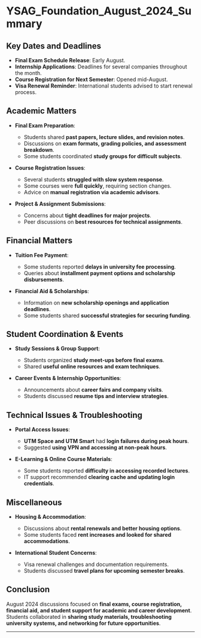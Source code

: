 
# YSAG_Foundation_August_2024_Summary

## Key Dates and Deadlines
- **Final Exam Schedule Release**: Early August.
- **Internship Applications**: Deadlines for several companies throughout the month.
- **Course Registration for Next Semester**: Opened mid-August.
- **Visa Renewal Reminder**: International students advised to start renewal process.

## Academic Matters
- **Final Exam Preparation**:
  - Students shared **past papers, lecture slides, and revision notes**.
  - Discussions on **exam formats, grading policies, and assessment breakdown**.
  - Some students coordinated **study groups for difficult subjects**.

- **Course Registration Issues**:
  - Several students **struggled with slow system response**.
  - Some courses were **full quickly**, requiring section changes.
  - Advice on **manual registration via academic advisors**.

- **Project & Assignment Submissions**:
  - Concerns about **tight deadlines for major projects**.
  - Peer discussions on **best resources for technical assignments**.

## Financial Matters
- **Tuition Fee Payment**:
  - Some students reported **delays in university fee processing**.
  - Queries about **installment payment options and scholarship disbursements**.

- **Financial Aid & Scholarships**:
  - Information on **new scholarship openings and application deadlines**.
  - Some students shared **successful strategies for securing funding**.

## Student Coordination & Events
- **Study Sessions & Group Support**:
  - Students organized **study meet-ups before final exams**.
  - Shared **useful online resources and exam techniques**.

- **Career Events & Internship Opportunities**:
  - Announcements about **career fairs and company visits**.
  - Students discussed **resume tips and interview strategies**.

## Technical Issues & Troubleshooting
- **Portal Access Issues**:
  - **UTM Space and UTM Smart** had **login failures during peak hours**.
  - Suggested **using VPN and accessing at non-peak hours**.

- **E-Learning & Online Course Materials**:
  - Some students reported **difficulty in accessing recorded lectures**.
  - IT support recommended **clearing cache and updating login credentials**.

## Miscellaneous
- **Housing & Accommodation**:
  - Discussions about **rental renewals and better housing options**.
  - Some students faced **rent increases and looked for shared accommodations**.

- **International Student Concerns**:
  - Visa renewal challenges and documentation requirements.
  - Students discussed **travel plans for upcoming semester breaks**.

## Conclusion
August 2024 discussions focused on **final exams, course registration, financial aid, and student support for academic and career development**. Students collaborated in **sharing study materials, troubleshooting university systems, and networking for future opportunities**.

---
